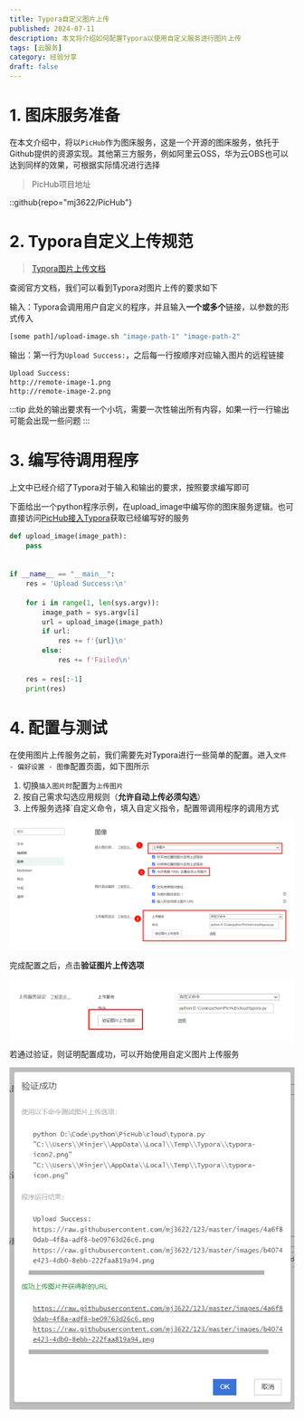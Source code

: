 ```yaml
---
title: Typora自定义图片上传
published: 2024-07-11
description: 本文将介绍如何配置Typora以使用自定义服务进行图片上传
tags: [云服务]
category: 经验分享
draft: false
---
```

# 1. 图床服务准备

在本文介绍中，将以`PicHub`作为图床服务，这是一个开源的图床服务，依托于Github提供的资源实现。其他第三方服务，例如阿里云OSS，华为云OBS也可以达到同样的效果，可根据实际情况进行选择



> PicHub项目地址

::github{repo="mj3622/PicHub"}



# 2. Typora自定义上传规范

> [Typora图片上传文档](https://support.typora.io/Upload-Image/#custom)

查阅官方文档，我们可以看到Typora对图片上传的要求如下



输入：Typora会调用用户自定义的程序，并且输入**一个或多个**链接，以参数的形式传入

```sh
[some path]/upload-image.sh "image-path-1" "image-path-2"
```



输出：第一行为`Upload Success:`，之后每一行按顺序对应输入图片的远程链接

```
Upload Success:
http://remote-image-1.png
http://remote-image-2.png
```

:::tip
此处的输出要求有一个小坑，需要一次性输出所有内容，如果一行一行输出可能会出现一些问题
:::


# 3. 编写待调用程序

上文中已经介绍了Typora对于输入和输出的要求，按照要求编写即可



下面给出一个python程序示例，在upload_image中编写你的图床服务逻辑。也可直接访问[PicHub接入Typora](https://github.com/mj3622/PicHub/blob/master/docs/接入Typora.md)获取已经编写好的服务

```py
def upload_image(image_path):
	pass


if __name__ == "__main__":
    res = 'Upload Success:\n'
    
    for i in range(1, len(sys.argv)):
        image_path = sys.argv[i]
        url = upload_image(image_path)
        if url:
            res += f'{url}\n'
        else:
            res += f'Failed\n'

    res = res[:-1]
    print(res)
```



# 4. 配置与测试

在使用图片上传服务之前，我们需要先对Typora进行一些简单的配置。进入`文件 - 偏好设置 - 图像`配置页面，如下图所示 

1. 切换`插入图片时`配置为`上传图片`
2. 按自己需求勾选应用规则（**允许自动上传必须勾选**）
3. 上传服务选择`自定义命令，填入自定义指令，配置带调用程序的调用方式

![image-20240711130537774](./assets/image-20240711130537774.png)





完成配置之后，点击**验证图片上传选项**

![image-20240711131423223](./assets/image-20240711131423223.png)



若通过验证，则证明配置成功，可以开始使用自定义图片上传服务

![image-20240711131406790](./assets/image-20240711131406790.png)
